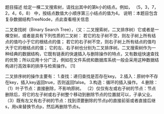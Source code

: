 题目描述
给定一棵二叉搜索树，请找出其中的第k小的结点。例如， （5，3，7，2，4，6，8）    中，按结点数值大小顺序第三小结点的值为4。
说明：本题目包含复杂数据结构TreeNode，点此查看相关信息


二叉查找树（Binary Search Tree），（又：二叉搜索树，二叉排序树）它或者是一棵空树，或者是具有下列性质的二叉树： 若它的左子树不空，则左子树上所有结点的值均小于它的根结点的值； 若它的右子树不空，则右子树上所有结点的值均大于它的根结点的值； 它的左、右子树也分别为二叉排序树。二叉搜索树作为一种经典的数据结构，它既有链表的快速插入与删除操作的特点，又有数组快速查找的优势；所以应用十分广泛，例如在文件系统和数据库系统一般会采用这种数据结构进行高效率的排序与检索操作。 [1] 


二叉排序树的操作主要有：
1.查找：递归查找是否存在key。
2.插入：原树中不存在key，插入key返回true，否则返回false。
3.构造：循环的插入操作。
4.删除：（1）叶子节点：直接删除，不影响原树。
（2）仅仅有左或右子树的节点：节点删除后，将它的左子树或右子树整个移动到删除节点的位置就可以，子承父业。
（3）既有左又有右子树的节点：找到须要删除的节点p的直接前驱或者直接后继s，用s来替换节点p，然后再删除节点s。